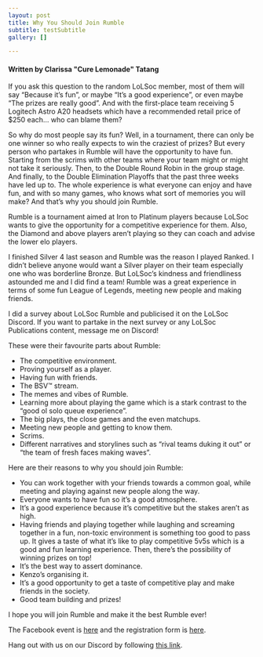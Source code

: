 ```yaml
---
layout: post
title: Why You Should Join Rumble
subtitle: testSubtitle
gallery: []

---
```

#### Written by Clarissa "Cure Lemonade" Tatang

If you ask this question to the random LoLSoc member, most of them will say “Because it’s fun”, or maybe “It’s a good experience”, or even maybe “The prizes are really good”. And with the first-place team receiving 5 Logitech Astro A20 headsets which have a recommended retail price of $250 each… who can blame them?

So why do most people say its fun? Well, in a tournament, there can only be one winner so who really expects to win the craziest of prizes? But every person who partakes in Rumble will have the opportunity to have fun. Starting from the scrims with other teams where your team might or might not take it seriously. Then, to the Double Round Robin in the group stage. And finally, to the Double Elimination Playoffs that the past three weeks have led up to. The whole experience is what everyone can enjoy and have fun, and with so many games, who knows what sort of memories you will make? And that’s why you should join Rumble.

Rumble is a tournament aimed at Iron to Platinum players because LoLSoc wants to give the opportunity for a competitive experience for them. Also, the Diamond and above players aren’t playing so they can coach and advise the lower elo players.

I finished Silver 4 last season and Rumble was the reason I played Ranked. I didn’t believe anyone would want a Silver player on their team especially one who was borderline Bronze. But LoLSoc’s kindness and friendliness astounded me and I did find a team! Rumble was a great experience in terms of some fun League of Legends, meeting new people and making friends.

I did a survey about LoLSoc Rumble and publicised it on the LoLSoc Discord. If you want to partake in the next survey or any LoLSoc Publications content, message me on Discord!

These were their favourite parts about Rumble:

* The competitive environment.
* Proving yourself as a player.
* Having fun with friends.
* The BSV™ stream.
* The memes and vibes of Rumble.
* Learning more about playing the game which is a stark contrast to the “good ol solo queue experience”.
* The big plays, the close games and the even matchups.
* Meeting new people and getting to know them.
* Scrims.
* Different narratives and storylines such as “rival teams duking it out” or “the team of fresh faces making waves”.

Here are their reasons to why you should join Rumble:

* You can work together with your friends towards a common goal, while meeting and playing against new people along the way.
* Everyone wants to have fun so it’s a good atmosphere.
* It’s a good experience because it’s competitive but the stakes aren’t as high.
* Having friends and playing together while laughing and screaming together in a fun, non-toxic environment is something too good to pass up. It gives a taste of what it’s like to play competitive 5v5s which is a good and fun learning experience. Then, there’s the possibility of winning prizes on top!
* It’s the best way to assert dominance.
* Kenzo’s organising it.
* It’s a good opportunity to get a taste of competitive play and make friends in the society.
* Good team building and prizes!

I hope you will join Rumble and make it the best Rumble ever!

The Facebook event is [here](https://www.facebook.com/events/3422944481068739/  "Rumble Facebook Event") and the registration form is [here](https://forms.gle/hspoJWmV8rdRYkEK7 "Rumble Registration Form").

Hang out with us on our Discord by following [this link](https://discord.gg/unswlolsoc "UNSW LoLSoc Discord").